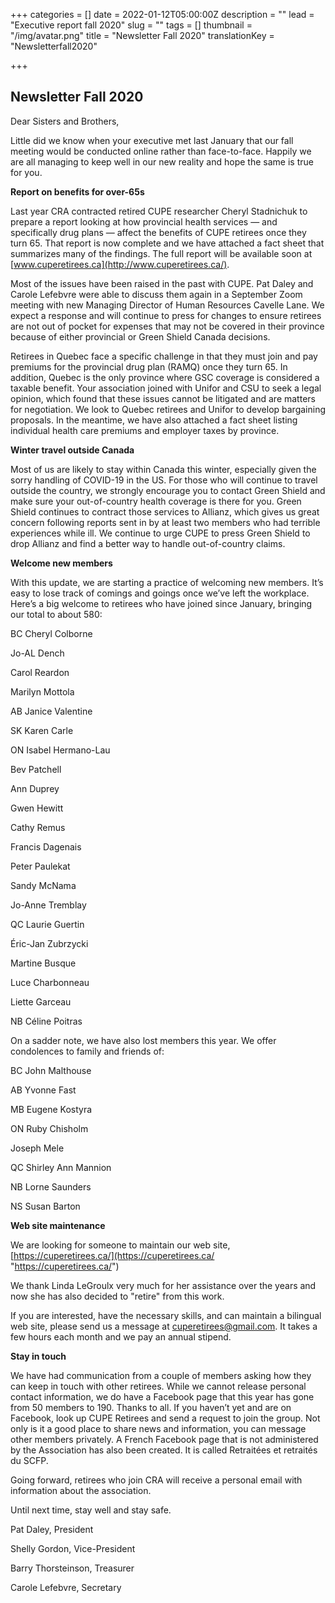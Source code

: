 +++
categories = []
date = 2022-01-12T05:00:00Z
description = ""
lead = "Executive report fall 2020"
slug = ""
tags = []
thumbnail = "/img/avatar.png"
title = "Newsletter Fall 2020"
translationKey = "Newsletterfall2020"

+++
## Newsletter Fall 2020

Dear Sisters and Brothers,

Little did we know when your executive met last January that our fall meeting would be conducted online rather than face-to-face. Happily we are all managing to keep well in our new reality and hope the same is true for you.

**Report on benefits for over-65s**

Last year CRA contracted retired CUPE researcher Cheryl Stadnichuk to prepare a report looking at how provincial health services — and specifically drug plans — affect the benefits of CUPE retirees once they turn 65. That report is now complete and we have attached a fact sheet that summarizes many of the findings. The full report will be available soon at [www.cuperetirees.ca](http://www.cuperetirees.ca/).

Most of the issues have been raised in the past with CUPE. Pat Daley and Carole Lefebvre were able to discuss them again in a September Zoom meeting with new Managing Director of Human Resources Cavelle Lane. We expect a response and will continue to press for changes to ensure retirees are not out of pocket for expenses that may not be covered in their province because of either provincial or Green Shield Canada decisions.

Retirees in Quebec face a specific challenge in that they must join and pay premiums for the provincial drug plan (RAMQ) once they turn 65. In addition, Quebec is the only province where GSC coverage is considered a taxable benefit. Your association joined with Unifor and CSU to seek a legal opinion, which found that these issues cannot be litigated and are matters for negotiation. We look to Quebec retirees and Unifor to develop bargaining proposals. In the meantime, we have also attached a fact sheet listing individual health care premiums and employer taxes by province.

**Winter travel outside Canada**

Most of us are likely to stay within Canada this winter, especially given the sorry handling of COVID-19 in the US. For those who will continue to travel outside the country, we strongly encourage you to contact Green Shield and make sure your out-of-country health coverage is there for you. Green Shield continues to contract those services to Allianz, which gives us great concern following reports sent in by at least two members who had terrible experiences while ill. We continue to urge CUPE to press Green Shield to drop Allianz and find a better way to handle out-of-country claims.

**Welcome new members**

With this update, we are starting a practice of welcoming new members. It’s easy to lose track of comings and goings once we’ve left the workplace. Here’s a big welcome to retirees who have joined since January, bringing our total to about 580:

BC Cheryl Colborne

Jo-AL Dench

Carol Reardon

Marilyn Mottola

AB Janice Valentine

SK Karen Carle

ON Isabel Hermano-Lau

Bev Patchell

Ann Duprey

Gwen Hewitt

Cathy Remus

Francis Dagenais

Peter Paulekat

Sandy McNama

Jo-Anne Tremblay

QC Laurie Guertin

Éric-Jan Zubrzycki

Martine Busque

Luce Charbonneau

Liette Garceau

NB Céline Poitras

On a sadder note, we have also lost members this year. We offer condolences to family and friends of:

BC John Malthouse

AB Yvonne Fast

MB Eugene Kostyra

ON Ruby Chisholm

Joseph Mele

QC Shirley Ann Mannion

NB Lorne Saunders

NS Susan Barton

**Web site maintenance**

We are looking for someone to maintain our web site, [https://cuperetirees.ca/](https://cuperetirees.ca/ "https://cuperetirees.ca/")

We thank Linda LeGroulx very much for her assistance over the years and now she has also decided to "retire" from this work.

If you are interested, have the necessary skills, and can maintain a bilingual web site, please send us a message at [cuperetirees@gmail.com](mailto:cuperetirees@gmail.com). It takes a few hours each month and we pay an annual stipend.

**Stay in touch**

We have had communication from a couple of members asking how they can keep in touch with other retirees. While we cannot release personal contact information, we do have a Facebook page that this year has gone from 50 members to 190. Thanks to all. If you haven’t yet and are on Facebook, look up CUPE Retirees and send a request to join the group. Not only is it a good place to share news and information, you can message other members privately. A French Facebook page that is not administered by the Association has also been created. It is called Retraitées et retraités du SCFP.

Going forward, retirees who join CRA will receive a personal email with information about the association.

Until next time, stay well and stay safe.

Pat Daley, President

Shelly Gordon, Vice-President

Barry Thorsteinson, Treasurer

Carole Lefebvre, Secretary
